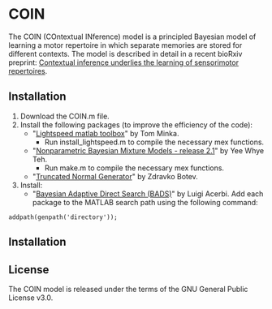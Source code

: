 # COIN

The COIN (COntextual INference) model is a principled Bayesian model of learning a motor repertoire in which separate memories are stored for different contexts. The model is described in detail in a recent bioRxiv preprint: [Contextual inference underlies the learning of sensorimotor repertoires](https://www.biorxiv.org/content/10.1101/2020.11.23.394320v1).

## Installation

1. Download the COIN.m file.
2. Install the following packages (to improve the efficiency of the code):
   - "[Lightspeed matlab toolbox](https://github.com/tminka/lightspeed)" by Tom Minka. 
     - Run install_lightspeed.m to compile the necessary mex functions. 
   - "[Nonparametric Bayesian Mixture Models - release 2.1](http://www.stats.ox.ac.uk/~teh/software.html)" by Yee Whye Teh.
     - Run make.m to compile the necessary mex functions. 
   - "[Truncated Normal Generator](https://web.maths.unsw.edu.au/~zdravkobotev/)" by Zdravko Botev.
3. Install:
   - "[Bayesian Adaptive Direct Search (BADS)](https://github.com/lacerbi/bads)" by Luigi Acerbi. 
Add each package to the MATLAB search path using the following command: 
```
addpath(genpath('directory'));
```
## Installation

## License

The COIN model is released under the terms of the GNU General Public License v3.0.
